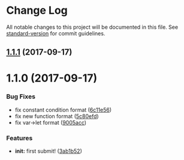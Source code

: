 # Change Log

All notable changes to this project will be documented in this file. See [standard-version](https://github.com/conventional-changelog/standard-version) for commit guidelines.

<a name="1.1.1"></a>
## [1.1.1](https://github.com/vm-component/vm-test/compare/v1.1.0...v1.1.1) (2017-09-17)



<a name="1.1.0"></a>
# 1.1.0 (2017-09-17)


### Bug Fixes

* fix constant condition format ([6c11e56](https://github.com/vm-component/vm-test/commit/6c11e56))
* fix new function format ([5c80efd](https://github.com/vm-component/vm-test/commit/5c80efd))
* fix var->let format ([9005acc](https://github.com/vm-component/vm-test/commit/9005acc))


### Features

* **init:** first submit! ([3ab1b52](https://github.com/vm-component/vm-test/commit/3ab1b52))
